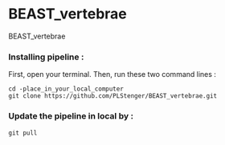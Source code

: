 # BEAST_vertebrae
BEAST_vertebrae

### Installing pipeline :

First, open your terminal. Then, run these two command lines :

    cd -place_in_your_local_computer
    git clone https://github.com/PLStenger/BEAST_vertebrae.git

### Update the pipeline in local by :

    git pull
